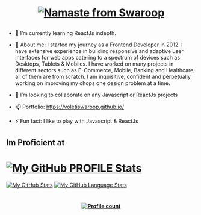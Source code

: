 # <p align="center"> [![Namaste from Swaroop](https://img.shields.io/badge/Namaste%20from%20Swaroop%20Voleti-black?&style=for-the-badge)]() </p>

- 🌱 I’m currently learning ReactJs indepth.

- 💬 About me: I started my journey as a Frontend Developer in 2012. I have extensive experience in building responsive and adaptive user interfaces for web apps catering to a spectrum of devices such as Desktops, Tablets & Mobiles. I have worked on many projects in different sectors such as E-Commerce, Mobile, Banking and Healthcare, all of them are from scratch. I am inquisitive, confident and perpetually working on improving my chops one design problem at a time.

- 👯 I’m looking to collaborate on any Javascript or ReactJs projects

- 📫 Portfolio: https://voletiswaroop.github.io/

- ⚡ Fun fact: I like to play with Javascript & ReactJs

## Im Proficient at

<!-- #### <p align="center"> <img src="https://github.com/voletiswaroop/voletiswaroop/blob/develop/assets/react.png" alt="react"> <img src="https://github.com/voletiswaroop/voletiswaroop/blob/develop/assets/js.png" alt="js"> <img src="https://github.com/voletiswaroop/voletiswaroop/blob/develop/assets/html.png" alt="html/css"> <img src="https://github.com/voletiswaroop/voletiswaroop/blob/develop/assets/bootstrap.png" alt="bootstrap"> </p><p align="center> <img src="https://github.com/voletiswaroop/voletiswaroop/blob/develop/assets/github.png" alt="github"> <img src="https://github.com/voletiswaroop/voletiswaroop/blob/develop/assets/adobe-analytics.png" alt="adobe-analytics"> <img src="https://github.com/voletiswaroop/voletiswaroop/blob/develop/assets/browserstack.png" alt="browserstack"></p> -->

<!-- #### <ul><li style="display:inline-block; width:150px;">ReactJs</li><li style="display:inline-block; width:150px;">Javascript</li><li style="display:inline-block; width:150px;">ES6</li><li style="display:inline-block; width:150px;">Charts</li><li style="display:inline-block; width:150px;">Rest API</li><li style="display:inline-block; width:150px;">NodeJs Basics</li><li style="display:inline-block; width:150px;">HTML</li><li style="display:inline-block; width:150px;">CSS</li><li style="display:inline-block; width:150px;">Sass</li><li style="display:inline-block; width:150px;">Bootstrap</li><li style="display:inline-block; width:150px;">Material</li><li style="display:inline-block; width:150px;">jQuery</li><li style="display:inline-block; width:150px;">JSON</li><li style="display:inline-block; width:150px;">Webpack</li><li style="display:inline-block; width:150px;">Adobe Analytics</li><li style="display:inline-block; width:150px;">A/B Testing</li></ul> -->

# [![My GitHub PROFILE Stats](https://img.shields.io/badge/my%20github%20stats-black?&style=for-the-badge)]()

[![My GitHub Stats](https://github-readme-stats.vercel.app/api/?username=voletiswaroop&count_private=true&theme=tokyonight&showicons=true)]()
[![My GitHub Language Stats](https://github-readme-stats.vercel.app/api/top-langs/?username=voletiswaroop&langs_count=5&theme=tokyonight)]()

#

#### <p align="center"> [![Profile count](https://komarev.com/ghpvc/?username=voletiswaroop)]() </p>
